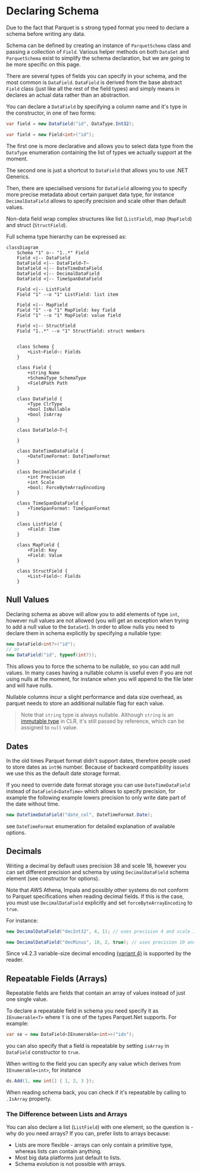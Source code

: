 # Declaring Schema

Due to the fact that Parquet is s strong typed format you need to declare a schema before writing any data.

Schema can be defined by creating an instance of `ParquetSchema` class and passing a collection of `Field`. Various helper methods on both `DataSet` and `ParquetSchema` exist to simplify the schema declaration, but we are going to be more specific on this page.

There are several types of fields you can specify in your schema, and the most common is `DataField`. `DataField` is derived from the base abstract `Field` class (just like all the rest of the field types) and simply means in declares an actual data rather than an abstraction.

You can declare a `DataField` by specifying a column name and it's type in the constructor, in one of two forms:

```csharp
var field = new DataField("id", DataType.Int32);

var field = new Field<int>("id");
```

The first one is more declarative and allows you to select data type from the `DataType` enumeration containing the list of types we actually support at the moment.

The second one is just a shortcut to `DataField` that allows you to use .NET Generics.

Then, there are specialised versions for `DataField` allowing you to specify more precise metadata about certain parquet data type, for instance `DecimalDataField` allows to specify precision and scale other than default values.

Non-data field wrap complex structures like list (`ListField`), map (`MapField`) and struct (`StructField`).

Full schema type hierarchy can be expressed as:

```mermaid
classDiagram
    Schema "1" o-- "1..*" Field
    Field <|-- DataField
    DataField <|-- DataF1eld~T~
    DataField <|-- DateTimeDataField
    DataField <|-- DecimalDataField
    DataField <|-- TimeSpanDataField
    
    Field <|-- ListField
    Field "1" --o "1" ListField: list item

    Field <|-- MapField
    Field "1" --o "1" MapField: key field
    Field "1" --o "1" MapField: value field

    Field <|-- StructField
    Field "1..*" --o "1" StructField: struct members


    class Schema {
        +List~Field~: Fields
    }

    class Field {
        +string Name
        +SchemaType SchemaType
        +FieldPath Path
    }

    class DataField {
        +Type ClrType
        +bool IsNullable
        +bool IsArray
    }

    class DataF1eld~T~{
        
    }

    class DateTimeDataField {
        +DateTimeFormat: DateTimeFormat
    }

    class DecimalDataField {
        +int Precision
        +int Scale
        +bool: ForceByteArrayEncoding
    }

    class TimeSpanDataField {
        +TimeSpanFormat: TimeSpanFormat
    }

    class ListField {
        +Field: Item
    }

    class MapField {
        +Field: Key
        +Field: Value
    }

    class StructField {
        +List~Field~: Fields
    }
```



## Null Values

Declaring schema as above will allow you to add elements of type `int`, however null values are not allowed (you will get an exception when trying to add a null value to the `DataSet`). In order to allow nulls you need to declare them in schema explicitly by specifying a nullable type:

```csharp
new DataField<int?>("id");
// or
new DataField("id", typeof(int?));
```

This allows you to force the schema to be nullable, so you can add null values. In many cases having a nullable column is useful even if you are not using nulls at the moment, for instance when you will append to the file later and will have nulls.

Nullable columns incur a slight performance and data size overhead, as parquet needs to store an additional nullable flag for each value.

> Note that `string` type is always nullable. Although `string` is an [immutable type](https://docs.microsoft.com/en-us/dotnet/csharp/programming-guide/strings/) in CLR, it's still passed by reference, which can be assigned to `null` value.

## Dates

In the old times Parquet format didn't support dates, therefore people used to store dates as `int96` number. Because of backward compatibility issues we use this as the default date storage format.

If you need to override date format storage you can use `DateTimeDataField` instead of `DataField<DateTime>` which allows to specify precision, for example the following example lowers precision to only write date part of the date without time.

```csharp
new DateTimeDataField("date_col", DateTimeFormat.Date);
```

see `DateTimeFormat` enumeration for detailed explanation of available options.

## Decimals

Writing a decimal by default uses precision 38 and scele 18, however you can set different precision and schema by using `DecimalDataField` schema element (see constructor for options).

Note that AWS Athena, Impala and possibly other systems do not conform to Parquet specifications when reading decimal fields. If this is the case, you must use `DecimalDataField` explicitly and set `forceByteArrayEncoding` to `true`.

For instance:

```csharp
new DecimalDataField("decInt32", 4, 1); // uses precision 4 and scale 1

new DecimalDataField("decMinus", 10, 2, true); // uses precision 10 and scale 2, and enforces legacy decimal encoding that Impala understands
```

Since v4.2.3 variable-size decimal encoding [(variant 4)](https://github.com/apache/parquet-format/blob/master/LogicalTypes.md#decimal) is supported by the reader.

## Repeatable Fields (Arrays)

Repeatable fields are fields that contain an array of values instead of just one single value.

To declare a repeatable field in schema you need specify it as `IEnumerable<T>` where `T` is one of the types Parquet.Net supports. For example:

```csharp
var se = new DataField<IEnumerable<int>>("ids");
```

you can also specify that a field is repeatable by setting `isArray` in `DataField` constructor to `true`.

When writing to the field you can specify any value which derives from `IEnumerable<int>`, for instance

```csharp
ds.Add(1, new int[] { 1, 2, 3 });
```

When reading schema back, you can check if it's repeatable by calling to `.IsArray` property. 

### The Difference between Lists and Arrays

You can also declare a list (`ListField`) with one element, so the question is - why do you need arrays? If you can, prefer lists to arrays because:

- Lists are more flexible - arrays can only contain a primitive type, whereas lists can contain anything.
- Most big data platforms just default to lists.
- Schema evolution is not possible with arrays.
